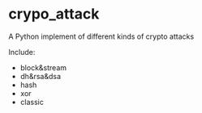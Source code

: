 # crypo_attack

A Python implement of different kinds of crypto attacks

Include:
- block&stream
- dh&rsa&dsa
- hash
- xor
- classic